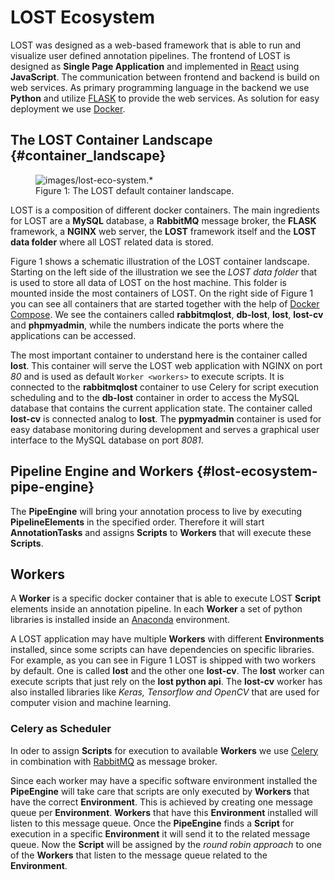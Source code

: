 # LOST Ecosystem

LOST was designed as a web-based framework that is able to run and
visualize user defined annotation pipelines. The frontend of LOST is
designed as **Single Page Application** and implemented in
[React](https://reactjs.org/) using **JavaScript**. The communication
between frontend and backend is build on web services. As primary
programming language in the backend we use **Python** and utilize
[FLASK](http://flask.pocoo.org/) to provide the web services. As
solution for easy deployment we use [Docker](https://www.docker.com/).

## The LOST Container Landscape {#container_landscape}

<figure>
<img src="images/lost-eco-system.*" alt="images/lost-eco-system.*" />
<figcaption>Figure 1: The LOST default container landscape.</figcaption>
</figure>

LOST is a composition of different docker containers. The main
ingredients for LOST are a **MySQL** database, a **RabbitMQ** message
broker, the **FLASK** framework, a **NGINX** web server, the **LOST**
framework itself and the **LOST data folder** where all LOST related
data is stored.

Figure 1 shows a schematic illustration of the LOST container landscape.
Starting on the left side of the illustration we see the *LOST data
folder* that is used to store all data of LOST on the host machine. This
folder is mounted inside the most containers of LOST. On the right side
of Figure 1 you can see all containers that are started together with
the help of [Docker Compose](https://docs.docker.com/compose/overview/).
We see the containers called **rabbitmqlost**, **db-lost**, **lost**,
**lost-cv** and **phpmyadmin**, while the numbers indicate the ports
where the applications can be accessed.

The most important container to understand here is the container called
**lost**. This container will serve the LOST web application with NGINX
on port *80* and is used as default `Worker <workers>` to execute scripts. It is connected to the **rabbitmqlost**
container to use Celery for script execution scheduling and to the
**db-lost** container in order to access the MySQL database that
contains the current application state. The container called **lost-cv**
is connected analog to **lost**. The **pypmyadmin** container is used
for easy database monitoring during development and serves a graphical
user interface to the MySQL database on port *8081*.

## Pipeline Engine and Workers {#lost-ecosystem-pipe-engine}

The **PipeEngine** will bring your annotation process to live by
executing **PipelineElements** in the specified order. Therefore it will
start **AnnotationTasks** and assigns **Scripts** to **Workers** that
will execute these **Scripts**.

## Workers

A **Worker** is a specific docker container that is able to execute LOST
**Script** elements inside an annotation pipeline. In each **Worker** a
set of python libraries is installed inside an
[Anaconda](https://www.anaconda.com/) environment.

A LOST application may have multiple **Workers** with different
**Environments** installed, since some scripts can have dependencies on
specific libraries. For example, as you can see in Figure 1 LOST is
shipped with two workers by default. One is called **lost** and the
other one **lost-cv**. The **lost** worker can execute scripts that just
rely on the **lost python api**. The **lost-cv** worker has also
installed libraries like *Keras, Tensorflow and OpenCV* that are used
for computer vision and machine learning.

### Celery as Scheduler

In oder to assign **Scripts** for execution to available **Workers** we
use [Celery](http://www.celeryproject.org/) in combination with
[RabbitMQ](https://www.rabbitmq.com/) as message broker.

Since each worker may have a specific software environment installed the
**PipeEngine** will take care that scripts are only executed by
**Workers** that have the correct **Environment**. This is achieved by
creating one message queue per **Environment**. **Workers** that have
this **Environment** installed will listen to this message queue. Once
the **PipeEngine** finds a **Script** for execution in a specific
**Environment** it will send it to the related message queue. Now the
**Script** will be assigned by the *round robin approach* to one of the
**Workers** that listen to the message queue related to the
**Environment**.

